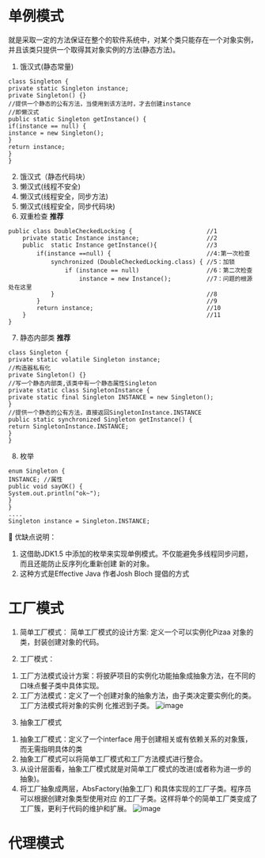 # 单例模式

就是采取一定的方法保证在整个的软件系统中，对某个类只能存在一个对象实例，并且该类只提供一个取得其对象实例的方法(静态方法)。

1) 饿汉式(静态常量)
```
class Singleton {
private static Singleton instance;
private Singleton() {}
//提供一个静态的公有方法，当使用到该方法时，才去创建instance
//即懒汉式
public static Singleton getInstance() {
if(instance == null) {
instance = new Singleton();
}
return instance;
}
}
```
2) 饿汉式（静态代码块）
3) 懒汉式(线程不安全)
4) 懒汉式(线程安全，同步方法)
5) 懒汉式(线程安全，同步代码块)
6) 双重检查 **推荐**
```
public class DoubleCheckedLocking {                     //1
    private static Instance instance;                   //2
    public  static Instance getInstance(){              //3
        if(instance ==null) {                           //4:第一次检查
            synchronized (DoubleCheckedLocking.class) { //5：加锁
                if (instance == null)                   //6：第二次检查
                    instance = new Instance();          //7：问题的根源处在这里
            }                                           //8
        }                                               //9
        return instance;                                //10
    }                                                   //11
}
```
7) 静态内部类 **推荐**

```
class Singleton {
private static volatile Singleton instance;
//构造器私有化
private Singleton() {}
//写一个静态内部类,该类中有一个静态属性Singleton
private static class SingletonInstance {
private static final Singleton INSTANCE = new Singleton();
}
//提供一个静态的公有方法，直接返回SingletonInstance.INSTANCE
public static synchronized Singleton getInstance() {
return SingletonInstance.INSTANCE;
}
}
```
8) 枚举
```
enum Singleton {
INSTANCE; //属性
public void sayOK() {
System.out.println("ok~");
}
}
....
Singleton instance = Singleton.INSTANCE;
```
 优缺点说明：
1) 这借助JDK1.5 中添加的枚举来实现单例模式。不仅能避免多线程同步问题，而且还能防止反序列化重新创建
新的对象。
2) 这种方式是Effective Java 作者Josh Bloch 提倡的方式

# 工厂模式
1. 简单工厂模式：
简单工厂模式的设计方案: 定义一个可以实例化Pizaa 对象的类，封装创建对象的代码。

2. 工厂模式：
1) 工厂方法模式设计方案：将披萨项目的实例化功能抽象成抽象方法，在不同的口味点餐子类中具体实现。
2) 工厂方法模式：定义了一个创建对象的抽象方法，由子类决定要实例化的类。工厂方法模式将对象的实例
化推迟到子类。
![image](https://user-images.githubusercontent.com/42630862/147737778-dd1e5806-7363-4c29-be35-f6d57f993229.png)


3. 抽象工厂模式
1) 抽象工厂模式：定义了一个interface 用于创建相关或有依赖关系的对象簇，而无需指明具体的类
2) 抽象工厂模式可以将简单工厂模式和工厂方法模式进行整合。
3) 从设计层面看，抽象工厂模式就是对简单工厂模式的改进(或者称为进一步的抽象)。
4) 将工厂抽象成两层，AbsFactory(抽象工厂) 和具体实现的工厂子类。程序员可以根据创建对象类型使用对应
的工厂子类。这样将单个的简单工厂类变成了工厂簇，更利于代码的维护和扩展。
![image](https://user-images.githubusercontent.com/42630862/147737801-a3786b64-09e2-40e1-8220-d5200405b37f.png)



# 代理模式


